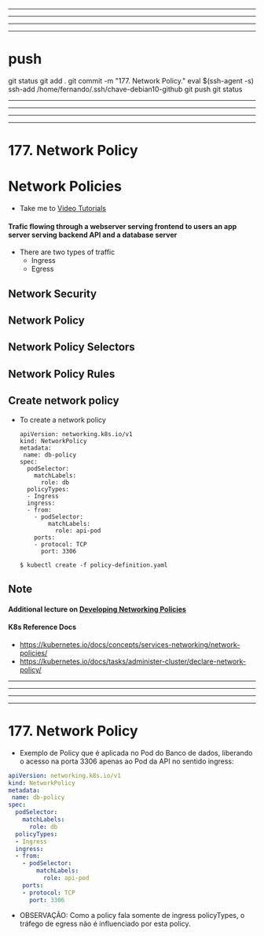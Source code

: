 
------------------------------------------------------------------------------------------------------------------------------------------------------
------------------------------------------------------------------------------------------------------------------------------------------------------
------------------------------------------------------------------------------------------------------------------------------------------------------
------------------------------------------------------------------------------------------------------------------------------------------------------
# push

git status
git add .
git commit -m "177. Network Policy."
eval $(ssh-agent -s)
ssh-add /home/fernando/.ssh/chave-debian10-github
git push
git status



------------------------------------------------------------------------------------------------------------------------------------------------------
------------------------------------------------------------------------------------------------------------------------------------------------------
------------------------------------------------------------------------------------------------------------------------------------------------------
------------------------------------------------------------------------------------------------------------------------------------------------------
# 177. Network Policy

# Network Policies
  - Take me to [Video Tutorials](https://kodekloud.com/topic/network-policies-3/)
  
#### Trafic flowing through a webserver serving frontend to users an app server serving backend API and a database server

  
- There are two types of traffic
  - Ingress
  - Egress
  
  
## Network Security


## Network Policy


  
## Network Policy Selectors
  
  
## Network Policy Rules


  
## Create network policy
 
- To create a network policy
  ```
  apiVersion: networking.k8s.io/v1
  kind: NetworkPolicy
  metadata:
   name: db-policy
  spec:
    podSelector:
      matchLabels:
        role: db
    policyTypes:
    - Ingress
    ingress:
    - from:
      - podSelector:
          matchLabels:
            role: api-pod
      ports:
      - protocol: TCP
        port: 3306
  ```
  
  ```
  $ kubectl create -f policy-definition.yaml
  ```
  
  
  
## Note
 
  
#### Additional lecture on [Developing Networking Policies](https://kodekloud.com/topic/developing-network-policies/)

#### K8s Reference Docs
- https://kubernetes.io/docs/concepts/services-networking/network-policies/
- https://kubernetes.io/docs/tasks/administer-cluster/declare-network-policy/
 
  
  
  
  


------------------------------------------------------------------------------------------------------------------------------------------------------
------------------------------------------------------------------------------------------------------------------------------------------------------
------------------------------------------------------------------------------------------------------------------------------------------------------
------------------------------------------------------------------------------------------------------------------------------------------------------
# 177. Network Policy

- Exemplo de Policy que é aplicada no Pod do Banco de dados, liberando o acesso na porta 3306 apenas ao Pod da API no sentido ingress:

~~~~YAML
apiVersion: networking.k8s.io/v1
kind: NetworkPolicy
metadata:
 name: db-policy
spec:
  podSelector:
    matchLabels:
      role: db
  policyTypes:
  - Ingress
  ingress:
  - from:
    - podSelector:
        matchLabels:
          role: api-pod
    ports:
    - protocol: TCP
      port: 3306
~~~~


- OBSERVAÇÃO:
Como a policy fala somente de ingress policyTypes, o tráfego de egress não é influenciado por esta policy.